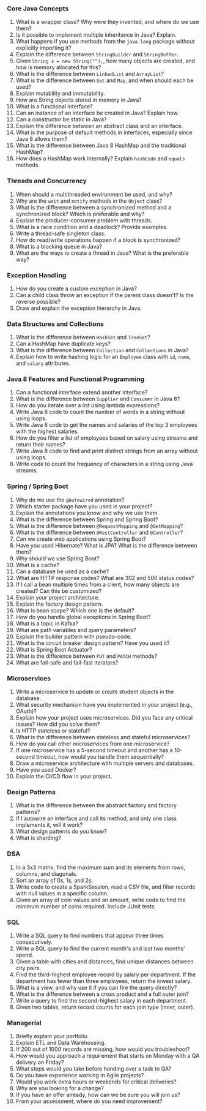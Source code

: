 ### Core Java Concepts
1. What is a wrapper class? Why were they invented, and where do we use them?
2. Is it possible to implement multiple inheritance in Java? Explain.
3. What happens if you use methods from the `java.lang` package without explicitly importing it?
4. Explain the difference between `StringBuilder` and `StringBuffer`.
5. Given `String s = new String("");`, how many objects are created, and how is memory allocated for this?
6. What is the difference between `LinkedList` and `ArrayList`?
7. What is the difference between `Set` and `Map`, and when should each be used?
8. Explain mutability and immutability.
9. How are String objects stored in memory in Java?
10. What is a functional interface?
11. Can an instance of an interface be created in Java? Explain how.
12. Can a constructor be static in Java?
13. Explain the difference between an abstract class and an interface.
14. What is the purpose of default methods in interfaces, especially since Java 8 allows them?
15. What is the difference between Java 8 HashMap and the traditional HashMap?
16. How does a HashMap work internally? Explain `hashCode` and `equals` methods.

### Threads and Concurrency
1. When should a multithreaded environment be used, and why?
2. Why are the `wait` and `notify` methods in the `Object` class?
3. What is the difference between a synchronized method and a synchronized block? Which is preferable and why?
4. Explain the producer-consumer problem with threads.
5. What is a race condition and a deadlock? Provide examples.
6. Write a thread-safe singleton class.
7. How do read/write operations happen if a block is synchronized?
8. What is a blocking queue in Java?
9. What are the ways to create a thread in Java? What is the preferable way?

### Exception Handling
1. How do you create a custom exception in Java?
2. Can a child class throw an exception if the parent class doesn't? Is the reverse possible?
3. Draw and explain the exception hierarchy in Java.

### Data Structures and Collections
1. What is the difference between `HashSet` and `TreeSet`?
2. Can a HashMap have duplicate keys?
3. What is the difference between `Collection` and `Collections` in Java?
4. Explain how to write hashing logic for an `Employee` class with `id`, `name`, and `salary` attributes.

### Java 8 Features and Functional Programming
1. Can a functional interface extend another interface?
2. What is the difference between `Supplier` and `Consumer` in Java 8?
3. How do you iterate over a list using lambda expressions?
4. Write Java 8 code to count the number of words in a string without using loops.
5. Write Java 8 code to get the names and salaries of the top 3 employees with the highest salaries.
6. How do you filter a list of employees based on salary using streams and return their names?
7. Write Java 8 code to find and print distinct strings from an array without using loops.
8. Write code to count the frequency of characters in a string using Java streams.

### Spring / Spring Boot
1. Why do we use the `@Autowired` annotation?
2. Which starter package have you used in your project?
3. Explain the annotations you know and why we use them.
4. What is the difference between Spring and Spring Boot?
5. What is the difference between `@RequestMapping` and `@GetMapping`?
6. What is the difference between `@RestController` and `@Controller`?
7. Can we create web applications using Spring Boot?
8. Have you used Hibernate? What is JPA? What is the difference between them?
9. Why should we use Spring Boot?
10. What is a cache?
11. Can a database be used as a cache?
12. What are HTTP response codes? What are 302 and 500 status codes?
13. If I call a bean multiple times from a client, how many objects are created? Can this be customized?
14. Explain your project architecture.
15. Explain the factory design pattern.
16. What is bean scope? Which one is the default?
17. How do you handle global exceptions in Spring Boot?
18. What is a topic in Kafka?
19. What are path variables and query parameters?
20. Explain the builder pattern with pseudo-code.
21. What is the circuit breaker design pattern? Have you used it?
22. What is Spring Boot Actuator?
23. What is the difference between `PUT` and `PATCH` methods?
24. What are fail-safe and fail-fast iterators?

### Microservices
1. Write a microservice to update or create student objects in the database.
2. What security mechanism have you implemented in your project (e.g., OAuth)?
3. Explain how your project uses microservices. Did you face any critical issues? How did you solve them?
4. Is HTTP stateless or stateful?
5. What is the difference between stateless and stateful microservices?
6. How do you call other microservices from one microservice?
7. If one microservice has a 5-second timeout and another has a 10-second timeout, how would you handle them sequentially?
8. Draw a microservice architecture with multiple servers and databases.
9. Have you used Docker?
10. Explain the CI/CD flow in your project.

### Design Patterns
1. What is the difference between the abstract factory and factory patterns?
2. If I autowire an interface and call its method, and only one class implements it, will it work?
3. What design patterns do you know?
4. What is sharding?

### DSA
1. In a 3x3 matrix, find the maximum sum and its elements from rows, columns, and diagonals.
2. Sort an array of 0s, 1s, and 2s.
3. Write code to create a SparkSession, read a CSV file, and filter records with null values in a specific column.
4. Given an array of coin values and an amount, write code to find the minimum number of coins required. Include JUnit tests.

### SQL
1. Write a SQL query to find numbers that appear three times consecutively.
2. Write a SQL query to find the current month's and last two months' spend.
3. Given a table with cities and distances, find unique distances between city pairs.
4. Find the third-highest employee record by salary per department. If the department has fewer than three employees, return the lowest salary.
5. What is a view, and why use it if you can fire the query directly?
6. What is the difference between a cross product and a full outer join?
7. Write a query to find the second-highest salary in each department.
8. Given two tables, return record counts for each join type (inner, outer).

### Managerial
1. Briefly explain your portfolio.
2. Explain ETL and Data Warehousing.
3. If 200 out of 1000 records are missing, how would you troubleshoot?
4. How would you approach a requirement that starts on Monday with a QA delivery on Friday?
5. What steps would you take before handing over a task to QA?
6. Do you have experience working in Agile projects?
7. Would you work extra hours or weekends for critical deliveries?
8. Why are you looking for a change?
9. If you have an offer already, how can we be sure you will join us?
10. From your assessment, where do you need improvement?